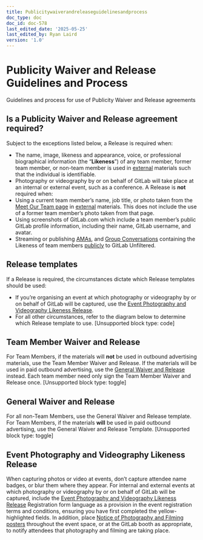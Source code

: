 ```yaml
---
title: Publicitywaiverandreleaseguidelinesandprocess
doc_type: doc
doc_id: doc-578
last_edited_date: '2025-05-25'
last_edited_by: Ryan Laird
version: '1.0'
---
```


# Publicity Waiver and Release Guidelines and Process

Guidelines and process for use of Publicity Waiver and Release agreements
## Is a Publicity Waiver and Release agreement required?
Subject to the exceptions listed below, a Release is required when:
- The name, image, likeness and appearance, voice, or professional biographical information (the “**Likeness**”) of any team member, former team member, or non-team member is used in [external](https://handbook.gitlab.com/handbook/legal/materials-legal-review-process/#external-vs-internal-use) materials such that the individual is identifiable.
- Photography or videography by or on behalf of GitLab will take place at an internal or external event, such as a conference.
A Release is **not** required when:
- Using a current team member’s name, job title, or photo taken from the [Meet Our Team page](https://handbook.gitlab.com/handbook/company/team/) in [external](https://handbook.gitlab.com/handbook/legal/materials-legal-review-process/#external-vs-internal-use) materials. This does not include the use of a former team member’s photo taken from that page.
- Using screenshots of GitLab.com which include a team member’s public GitLab profile information, including their name, GitLab username, and avatar.
- Streaming or publishing [AMAs](https://handbook.gitlab.com/handbook/communication/ask-me-anything/), and [Group Conversations](https://handbook.gitlab.com/handbook/company/group-conversations/) containing the Likeness of team members [publicly](https://handbook.gitlab.com/handbook/marketing/marketing-operations/youtube/#visibility) to GitLab Unfiltered.
## Release templates
If a Release is required, the circumstances dictate which Release templates should be used:
- If you’re organising an event at which photography or videography by or on behalf of GitLab will be captured, use the [Event Photography and Videography Likeness Release](https://docs.google.com/document/d/11ihdyShiPngTZg9gtl2LvoU6Uixp2ohEE5mVQEv18NM/edit).
- For all other circumstances, refer to the diagram below to determine which Release template to use.
[Unsupported block type: code]
## Team Member Waiver and Release
For Team Members, if the materials will **not** be used in outbound advertising materials, use the Team Member Waiver and Release. If the materials will be used in paid outbound advertising, use the [General Waiver and Release](https://app.docusign.com/templates/details/0716de66-3f1e-4969-b305-4562b9af665d) instead.
Each team member need only sign the Team Member Waiver and Release once.
[Unsupported block type: toggle]
## General Waiver and Release
For all non-Team Members, use the General Waiver and Release template. For Team Members, if the materials **will** be used in paid outbound advertising, use the General Waiver and Release Template.
[Unsupported block type: toggle]
## Event Photography and Videography Likeness Release
When capturing photos or video at events, don’t capture attendee name badges, or blur them where they appear.
For internal and external events at which photography or videography by or on behalf of GitLab will be captured, include the [Event Photography and Videography Likeness Release](https://docs.google.com/document/d/11ihdyShiPngTZg9gtl2LvoU6Uixp2ohEE5mVQEv18NM/edit) Registration form language as a provision in the event registration terms and conditions, ensuring you have first completed the yellow-highlighted fields.
In addition, place [Notice of Photography and Filming posters](https://docs.google.com/document/d/11ihdyShiPngTZg9gtl2LvoU6Uixp2ohEE5mVQEv18NM/edit#bookmark=id.9bgkjm7gij8e) throughout the event space, or at the GitLab booth as appropriate, to notify attendees that photography and filming are taking place.
